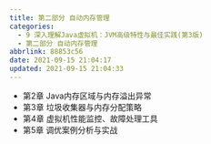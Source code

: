 ```yaml
---
title: 第二部分 自动内存管理
categories:
  - 9 深入理解Java虛拟机：JVM高级特性与最佳实践(第3版)
  - 第二部分 自动内存管理
abbrlink: 88853c56
date: 2021-09-15 21:04:17
updated: 2021-09-15 21:04:33
---
```

- 第2章 Java内存区域与内存溢出异常
- 第3章 垃圾收集器与内存分配策略
- 第4章 虚拟机性能监控、故障处理工具
- 第5章 调优案例分析与实战
